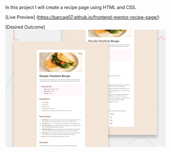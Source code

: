In this project I will create a recipe page using HTML and CSS.

[Live Preview] (https://barcag07.github.io/frontend-mentor-recipe-page/)

[Desired Outcome] ![Desired Outcome](./preview.jpg)